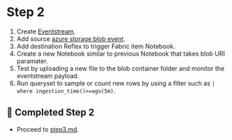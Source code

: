 # Step 2

1. Create [Eventstream](https://learn.microsoft.com/en-us/fabric/real-time-intelligence/event-streams/create-manage-an-eventstream).
2. Add source [azure storage blob event](https://learn.microsoft.com/en-us/fabric/real-time-intelligence/event-streams/add-source-azure-blob-storage).
3. Add destination Reflex to trigger Fabric item Notebook.
4. Create a new Notebook similar to previous Notebook that takes blob URI paramater.
5. Test by uploading a new file to the blob container folder and monitor the eventstream payload.
6. Run queryset to sample or count new rows by using a filter such as `| where ingestion_time()>=ago(5m)`.

## 🎯 Completed Step 2
- Proceed to [step3.md](step3.md).
